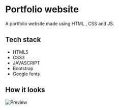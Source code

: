 # Portfolio website

A portfolio website made using HTML , CSS and JS.

## Tech stack
- HTML5
- CSS3
- JAVASCRIPT
- Bootstrap
- Google fonts

## How it looks

![Preview]()